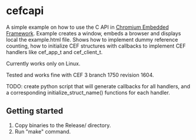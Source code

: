 cefcapi
=======
A simple example on how to use the C API in [Chromium Embedded
Framework](https://code.google.com/p/chromiumembedded/).
Example creates a window, embeds a browser and displays local
the example.html file. Shows how to implement dummy reference
counting, how to initialize CEF structures with callbacks to 
implement CEF handlers like cef_app_t and cef_client_t.

Currently works only on Linux. 

Tested and works fine with CEF 3 branch 1750 revision 1604.

TODO: create python script that will generate callbacks for all
handlers, and a corresponding initialize_struct_name() functions
for each handler.


Getting started
---------------
1. Copy binaries to the Release/ directory.
2. Run "make" command.
